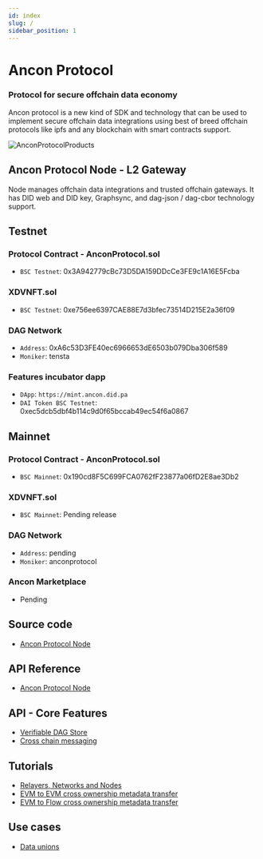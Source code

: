 ```yaml
---
id: index
slug: /
sidebar_position: 1
---
```


# Ancon Protocol 

### Protocol for secure offchain data economy

Ancon protocol is a new kind of SDK and technology that can be used to implement secure offchain data integrations using best of breed offchain protocols like ipfs and any blockchain with smart contracts support.


![AnconProtocolProducts](https://user-images.githubusercontent.com/1248071/147708647-f0e25a24-8c54-4a62-923e-5a73bb0c9e60.png)


## Ancon Protocol Node - L2 Gateway

Node manages offchain data integrations and trusted offchain gateways.  It has DID web and DID key, Graphsync, and dag-json / dag-cbor technology support.

## Testnet

### Protocol Contract - AnconProtocol.sol

- `BSC Testnet`: 0x3A942779cBc73D5DA159DDcCe3FE9c1A16E5Fcba

### XDVNFT.sol


- `BSC Testnet`: 0xe756ee6397CAE88E7d3bfec73514D215E2a36f09

### DAG Network

- `Address`: 0xA6c53D3FE40ec6966653dE6503b079Dba306f589
- `Moniker`: tensta

### Features incubator dapp

- `DApp`: `https://mint.ancon.did.pa`
- `DAI Token BSC Testnet`: 0xec5dcb5dbf4b114c9d0f65bccab49ec54f6a0867



## Mainnet

### Protocol Contract - AnconProtocol.sol

- `BSC Mainnet`: 0x190cd8F5C699FCA0762fF23877a06fD2E8ae3Db2

### XDVNFT.sol


- `BSC Mainnet`: Pending release

### DAG Network

- `Address`: pending
- `Moniker`: anconprotocol

### Ancon Marketplace

- Pending


## Source code

- [Ancon Protocol Node](https://github.com/anconprotocol/node)

## API Reference

- [Ancon Protocol Node](/docs/api/reference)

## API - Core Features

- [Verifiable DAG Store](/docs/api/metadata)
- [Cross chain messaging](/docs/api/durin)

## Tutorials

- [Relayers, Networks and Nodes](/docs/tutorials/networks)
- [EVM to EVM cross ownership metadata transfer](/docs/tutorials/crossownership)
- [EVM to Flow cross ownership metadata transfer](/docs/tutorials/crossownership-flow)

## Use cases

- [Data unions](/docs/tutorials/data-unions)
